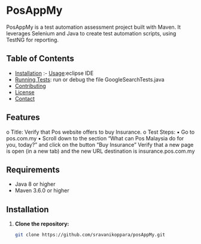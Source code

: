 # PosAppMy

PosAppMy is a test automation assessment project built with Maven. It leverages Selenium and Java to create test automation scripts, using TestNG for reporting.

## Table of Contents

- [Installation](#installation)
:- [Usage](#usage):eclipse IDE
- [Running Tests](#running-tests): run or debug the file GoogleSearchTests.java
- [Contributing](#contributing)
- [License](#license)
- [Contact](#contact)

## Features

o Title: Verify that Pos website offers to buy Insurance.
o Test Steps:
▪ Go to pos.com.my
▪ Scroll down to the section “What can Pos Malaysia do for you,
today?” and click on the button “Buy Insurance”
Verify that a new page is open (in a new tab) and the new URL
destination is insurance.pos.com.my 

## Requirements

- Java 8 or higher
- Maven 3.6.0 or higher

## Installation

1. **Clone the repository:**
   ```bash
   git clone https://github.com/sravanikoppara/posAppMy.git
